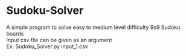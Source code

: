 # Sudoku-Solver  
A simple program to solve easy to medium level difficulty 9x9 Sudoku boards  
Input csv file can be given as an argument  
Ex: Sudoku_Solver.py input_1.csv
